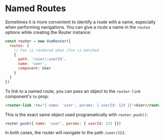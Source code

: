 # Named Routes

Sometimes it is more convenient to identify a route with a name, especially when
performing navigations. You can give a route a name in the `routes` options
while creating the Router instance:

``` js
const router = new VueRouter({
  routes: [
    // Foo is rendered when /foo is matched
    {
      path: '/user/:userId',
      name: 'user',
      component: User
    }
  ]
})
```

To link to a named route, you can pass an object to the `router-link`
component's `to` prop:

``` html
<router-link :to="{ name: 'user', params: { userId: 123 }}">User</router-link>
```

This is the exact same object used programatically with `router.push()`:

``` js
router.push({ name: 'user', params: { userId: 123 }})
```

In both cases, the router will navigate to the path `/user/123`.
